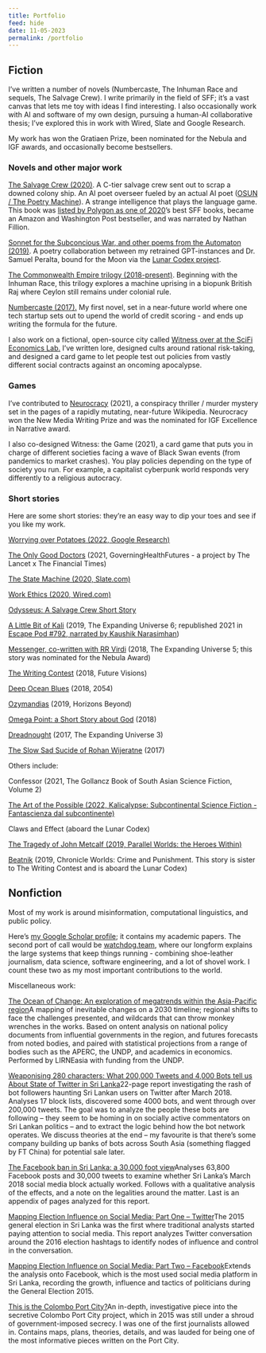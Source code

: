 ```yaml
---
title: Portfolio
feed: hide
date: 11-05-2023
permalink: /portfolio
---
```


## Fiction

I’ve written a number of novels (Numbercaste, The Inhuman Race and sequels, The Salvage Crew). I write primarily in the field of SFF; it’s a vast canvas that lets me toy with ideas I find interesting. I also occasionally work with AI and software of my own design, pursuing a human-AI collaborative thesis; I’ve explored this in work with Wired, Slate and Google Research. 

My work has won the Gratiaen Prize, been nominated for the Nebula and IGF awards, and occasionally become bestsellers.

### Novels and other major work

[The Salvage Crew (2020)](https://yudhanjaya.com/3577b41481b2405d94ca21f1d8ede1f7). A C-tier salvage crew sent out to scrap a downed colony ship. An AI poet overseer fueled by an actual AI poet ([OSUN / The Poetry Machine](https://yudhanjaya.com/d90a584526d04438a04b83f6c010456b)). A strange intelligence that plays the language game. This book was [listed by Polygon as one of 2020](https://www.polygon.com/22220762/best-books-2020-sci-fi-fantasy)’s best SFF books, became an Amazon and Washington Post bestseller, and was narrated by Nathan Fillion.

[Sonnet for the Subconcious War, and other poems from the Automaton (2019)](https://yudhanjaya.com/d90a584526d04438a04b83f6c010456b). A poetry collaboration between my retrained GPT-instances and Dr. Samuel Peralta, bound for the Moon via the [Lunar Codex project](https://www.lunarcodex.com/).

[The Commonwealth Empire trilogy (2018-present)](https://yudhanjaya.com/0db40ccfe8c14c30be0acbdbc99a33bc). Beginning with the Inhuman Race, this trilogy explores a machine uprising in a biopunk British Raj where Ceylon still remains under colonial rule.

[Numbercaste (2017).](https://yudhanjaya.com/bc3c93076dc445f2bd111683a99c0552) My first novel, set in a near-future world where one tech startup sets out to upend the world of credit scoring - and ends up writing the formula for the future.

I also work on a fictional, open-source city called [Witness over at the SciFi Economics Lab](http://scifieconomics.world/)[.](http://scifieconomics.world/) I’ve written lore, designed cults around rational risk-taking, and designed a card game to let people test out policies from vastly different social contracts against an oncoming apocalypse.

### Games

I’ve contributed to [Neurocracy](https://www.theverge.com/2021/7/14/22577088/neurocracy-wikipedia-murder-mystery-game) (2021), a conspiracy thriller / murder mystery set in the pages of a rapidly mutating, near-future Wikipedia. Neurocracy won the New Media Writing Prize and was the nominated for IGF Excellence in Narrative award.

I also co-designed Witness: the Game (2021), a card game that puts you in charge of different societies facing a wave of Black Swan events (from pandemics to market crashes). You play policies depending on the type of society you run. For example, a capitalist cyberpunk world responds very differently to a religious autocracy.

### Short stories

Here are some short stories: they’re an easy way to dip your toes and see if you like my work.

[Worrying over Potatoes (2022, Google Research)](https://wordcraft-writers-workshop.appspot.com/stories/yudhanjaya-wijeratne)

[The Only Good Doctors](https://www.governinghealthfutures2030.org/wp-content/uploads/2021/12/Only-the-Good-doctors.pdf) (2021, GoverningHealthFutures - a project by The Lancet x The Financial Times)

[The State Machine (2020, Slate.com)](https://slate.com/technology/2020/09/state-machine-yudhanjaya-wijeratne.html)

[Work Ethics (2020, Wired.com)](https://www.wired.com/story/future-of-work-work-ethics-yudhanjaya-wijeratne/)

[Odysseus: A Salvage Crew Short Story](https://yudhanjaya.com/73638b9f7bc44e56ae2805eb01e57ad6)

[A Little Bit of Kali](https://yudhanjaya.com/73dee036f9834109814e0faec844947e) (2019, The Expanding Universe 6; republished 2021 in [Escape Pod #792, narrated by Kaushik Narasimhan](https://escapepod.org/2021/07/08/escape-pod-792-a-little-bit-of-kali-part-1/))

[Messenger, co-written with RR Virdi](https://yudhanjaya.com/cff978b5fac942e89ce9fef48c1b7c8f) (2018, The Expanding Universe 5; this story was nominated for the Nebula Award)

[The Writing Contest](https://yudhanjaya.com/824fdd034b9e467f8747f04e3d1de44d) (2018, Future Visions)

[Deep Ocean Blues](https://yudhanjaya.com/40c8e2fc33614a9f98b6d8c9fcc90c0c) (2018, 2054)

[Ozymandias](https://yudhanjaya.com/e52414106a5d40379c8b43afb55b7136) (2019, Horizons Beyond)

[Omega Point: a Short Story about God](https://yudhanjaya.com/aca76e42495f4e55b60c5143cb3eafc6) (2018)

[Dreadnought](https://yudhanjaya.com/e08dd30c2fe042acba755687a4288ab9) (2017, The Expanding Universe 3)

[The Slow Sad Sucide of Rohan Wijeratne](https://yudhanjaya.com/db626198cce144bcaf0b211eee57c432) (2017)

Others include:

Confessor (2021, The Gollancz Book of South Asian Science Fiction, Volume 2)

[The Art of the Possible (2022, Kalicalypse: Subcontinental Science Fiction - Fantascienza dal subcontinente)](https://www.amazon.com/Kalicalypse-Subcontinental-Science-Fantascienza-subcontinente-ebook/dp/B0B5291785)

Claws and Effect (aboard the Lunar Codex)

[The Tragedy of John Metcalf (2019, Parallel Worlds: the Heroes Within)](https://www.amazon.com/Parallel-Worlds-L-J-Hachmeister-ebook/dp/B07V6PM444)

[Beatnik](https://www.amazon.com/Chronicle-Worlds-Punishment-Future-Chronicles-ebook/dp/B07YMSGK11) (2019, Chronicle Worlds: Crime and Punishment. This story is sister to The Writing Contest and is aboard the Lunar Codex)

## Nonfiction

Most of my work is around misinformation, computational linguistics, and public policy.

Here’s [my Google Scholar profile](https://scholar.google.com/citations?user=iWHwBQEAAAAJ&hl=en&oi=ao); it contains my academic papers. The second port of call would be [watchdog.team](https://watchdog.team/), where our longform explains the large systems that keep things running - combining shoe-leather journalism, data science, software engineering, and a lot of shovel work. I count these two as my most important contributions to the world.

Miscellaneous work:

[The Ocean of Change: An exploration of megatrends within the Asia-Pacific region](https://lirneasia.net/megatrends)A mapping of inevitable changes on a 2030 timeline; regional shifts to face the challenges presented, and wildcards that can throw monkey wrenches in the works. Based on ontent analysis on national policy documents from influential governments in the region, and futures forecasts from noted bodies, and paired with statistical projections from a range of bodies such as the APERC, the UNDP, and academics in economics. Performed by LIRNEasia with funding from the UNDP.

[Weaponising 280 characters: What 200,000 Tweets and 4,000 Bots tell us About State of Twitter in Sri Lanka](https://www.cpalanka.org/weaponising-280-characters-what-200000-tweets-and-4000-bots-tell-us-about-state-of-twitter-in-sri-lanka/)22-page report investigating the rash of bot followers haunting Sri Lankan users on Twitter after March 2018. Analyses 17 block lists, discovered some 4000 bots, and went through over 200,000 tweets. The goal was to analyze the people these bots are following – they seem to be homing in on socially active commentators on Sri Lankan politics – and to extract the logic behind how the bot network operates. We discuss theories at the end – my favourite is that there’s some company building up banks of bots across South Asia (something flagged by FT China) for potential sale later.

[The Facebook ban in Sri Lanka: a 30,000 foot view](https://drive.google.com/open?id=1PcCLYh20K2a73iPGwmvub-Ya16lwTQpL)Analyses 63,800 Facebook posts and 30,000 tweets to examine whether Sri Lanka’s March 2018 social media block actually worked. Follows with a qualitative analysis of the effects, and a note on the legalities around the matter. Last is an appendix of pages analyzed for this report.

[Mapping Election Influence on Social Media: Part One – Twitter](https://drive.google.com/open?id=1X2q6zEPaQw8d0dUyBE1ZB8N5F_NMdVGN)The 2015 general election in Sri Lanka was the first where traditional analysts started paying attention to social media. This report analyzes Twitter conversation around the 2016 election hashtags to identify nodes of influence and control in the conversation.

[Mapping Election Influence on Social Media: Part Two – Facebook](https://drive.google.com/open?id=16SvmtHs4D4oamuLtgVMh8j2JmpoVFumm)Extends the analysis onto Facebook, which is the most used social media platform in Sri Lanka, recording the growth, influence and tactics of politicians during the General Election 2015.

[This is the Colombo Port City?](https://drive.google.com/open?id=1rJU9ClIa9gYeqwXXJrMb58o7QvJGT5V-)An in-depth, investigative piece into the secretive Colombo Port City project, which in 2015 was still under a shroud of government-imposed secrecy. I was one of the first journalists allowed in. Contains maps, plans, theories, details, and was lauded for being one of the most informative pieces written on the Port City.
